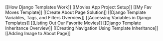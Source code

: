 [[How Django Templates Work]]
[[Movies App Project Setup]]
[[My Fav Moves Template]]
[[Create About Page Solution]]
[[Django Template Variables, Tags, and Filters Overview]]
[[Accessing Variables in Django Templates]]
[[Listing Out Our Favorite Movies]]
[[Django Template Inheritance Overview]]
[[Creating Navigation Using Template Inheritance]]
[[Adding Image to About Page]]
